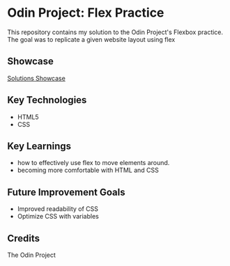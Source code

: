 # Odin Project: Flex Practice
This repository contains my solution to the Odin Project's Flexbox practice. The goal was to replicate a given website layout using flex

## Showcase
[Solutions Showcase]()

## Key Technologies
-   HTML5
-   CSS


## Key Learnings
-   how to effectively use flex to move elements around.
-   becoming more comfortable with HTML and CSS

## Future Improvement Goals
-   Improved readability of CSS
-   Optimize CSS with variables

## Credits
The Odin Project